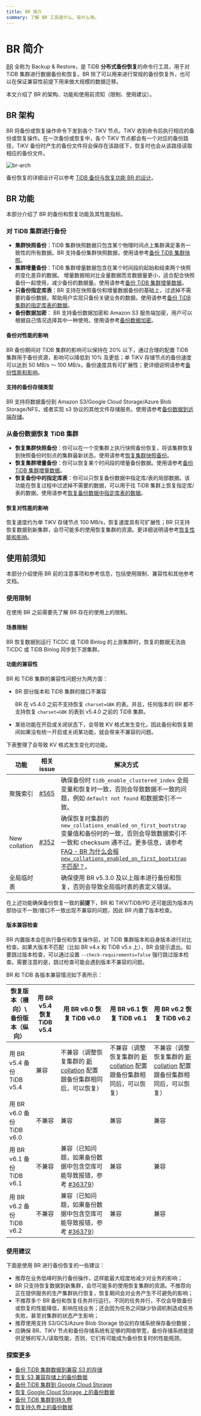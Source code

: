 ```yaml
---
title: BR 简介
summary: 了解 BR 工具是什么、有什么用。
---
```


# BR 简介

[BR](https://github.com/pingcap/tidb/tree/master/br) 全称为 Backup & Restore，是 TiDB **分布式备份恢复**的命令行工具，用于对 TiDB 集群进行数据备份和恢复。BR 除了可以用来进行常规的备份恢复外，也可以在保证兼容性前提下用来做大规模的数据迁移。

本文介绍了 BR 的架构、功能和使用前须知（限制、使用建议）。

## BR 架构

BR 将备份或恢复操作命令下发到各个 TiKV 节点。TiKV 收到命令后执行相应的备份或恢复操作。在一次备份或恢复中，各个 TiKV 节点都会有一个对应的备份路径，TiKV 备份时产生的备份文件将会保存在该路径下，恢复时也会从该路径读取相应的备份文件。

![br-arch](https://download.pingcap.com/images/docs-cn/br-arch.png)

备份恢复的详细设计可以参考 [TiDB 备份与恢复功能 BR 的设计](/br/backup-and-restore-design.md)。

## BR 功能

本部分介绍了 BR 的备份和恢复功能及其性能指标。

### 对 TiDB 集群进行备份

- **集群快照备份**：TiDB 集群快照数据只包含某个物理时间点上集群满足事务一致性的所有数据。BR 支持备份集群快照数据，使用请参考[备份 TiDB 集群快照](/br/br-usage-backup.md#备份-tidb-集群快照)。
- **集群增量备份**：TiDB 集群增量数据包含在某个时间段的起始和结束两个快照的变化差异的数据。 增量数据相对比全量数据而言数据量更小，适合配合快照备份一起使用，减少备份的数据量。使用请参考[备份 TiDB 集群增量数据](/br/br-usage-backup.md#备份-tidb-集群增量数据)。
- **只备份指定库表**：BR 支持在快照备份和增量数据备份的基础上，过滤掉不需要的备份数据，帮助用户实现只备份关键业务的数据。使用请参考[备份 TiDB 集群的指定库表的数据](/br/br-usage-backup.md#备份-tidb-集群的指定库表的数据)。
- **备份数据加密**： BR 支持备份数据加密和 Amazon S3 服务端加密，用户可以根据自己情况选择其中一种使用。使用请参考[备份数据加密](/br/br-usage-backup.md#备份数据加密)。

#### 备份对性能的影响

BR 备份期间对 TiDB 集群的影响可以保持在 20% 以下，通过合理的配置 TiDB 集群用于备份资源，影响可以降低到 10% 及更低；单 TiKV 存储节点的备份速度可以达到 50 MB/s ～ 100 MB/s，备份速度具有可扩展性；更详细说明请参考[备份性能和影响](/br/br-usage-backup.md#备份性能和影响)。

#### 支持的备份存储类型

BR 支持将数据备份到 Amazon S3/Google Cloud Storage/Azure Blob Storage/NFS，或者实现 s3 协议的其他文件存储服务。使用请参考[备份数据到远端存储](/br/br-usage-backup.md#备份数据到远端存储)。

### 从备份数据恢复 TiDB 集群

- **恢复集群快照备份**：你可以在一个空集群上执行快照备份恢复，将该集群恢复到快照备份时刻点的集群最新状态。使用请参考[恢复集群快照备份](/br/br-usage-restore.md#恢复快照备份数据)。
- **恢复集群增量备份**：你可以恢复某个时间段的增量备份数据。使用请参考[备份 TiDB 集群增量数据](/br/br-usage-restore.md#恢复增量备份数据)。
- **恢复备份中的指定库表**：你可以只恢复备份数据中指定库/表的局部数据。该功能在恢复过程中过滤掉不需要的数据，可以用于往 TiDB 集群上恢复指定库/表的数据。使用请参考[恢复备份数据中指定库表的数据](/br/br-usage-restore.md#恢复备份数据中指定库表的数据)。

#### 恢复对性能的影响

恢复速度约为单 TiKV 存储节点 100 MB/s，恢复速度具有可扩展性；BR 只支持恢复数据到新集群，会尽可能多的使用恢复集群的资源。更详细说明请参考[恢复性能和影响](/br/br-usage-restore.md#恢复性能和影响)。

## 使用前须知

本部分介绍使用 BR 前的注意事项和参考信息，包括使用限制、兼容性和其他参考文档。

### 使用限制

在使用 BR 之前需要先了解 BR 存在的使用上的限制。

#### 场景限制

BR 恢复数据到运行 TiCDC 或 TiDB Binlog 的上游集群时，恢复的数据无法由 TiCDC 或 TiDB Binlog 同步到下游集群。

#### 功能的兼容性

BR 和 TiDB 集群的兼容性问题分为两方面：

+ BR 部分版本和 TiDB 集群的接口不兼容

    BR 在 v5.4.0 之前不支持恢复 `charset=GBK` 的表。并且，任何版本的 BR 都不支持恢复 `charset=GBK` 的表到 v5.4.0 之前的 TiDB 集群。

+ 某些功能在开启或关闭状态下，会导致 KV 格式发生变化，因此备份和恢复期间如果没有统一开启或关闭某功能，就会带来不兼容的问题。

下表整理了会导致 KV 格式发生变化的功能。

| 功能 | 相关 issue | 解决方式 |
|  ----  | ----  | ----- |
| 聚簇索引 | [#565](https://github.com/pingcap/br/issues/565)       | 确保备份时 `tidb_enable_clustered_index` 全局变量和恢复时一致，否则会导致数据不一致的问题，例如 `default not found` 和数据索引不一致。 |
| New collation  | [#352](https://github.com/pingcap/br/issues/352)       | 确保恢复时集群的 `new_collations_enabled_on_first_bootstrap` 变量值和备份时的一致，否则会导致数据索引不一致和 checksum 通不过。更多信息，请参考 [FAQ - BR 为什么会报 `new_collations_enabled_on_first_bootstrap` 不匹配？](/br/backup-and-restore-faq.md#br-为什么会报-new_collations_enabled_on_first_bootstrap-不匹配)。 |
| 全局临时表 | | 确保使用 BR v5.3.0 及以上版本进行备份和恢复，否则会导致全局临时表的表定义错误。 |

在上述功能确保备份恢复一致的**前提**下，BR 和 TiKV/TiDB/PD 还可能因为版本内部协议不一致/接口不一致出现不兼容的问题，因此 BR 内置了版本检查。

#### 版本兼容检查

BR 内置版本会在执行备份和恢复操作前，对 TiDB 集群版本和自身版本进行对比检查。如果大版本不匹配（比如 BR v4.x 和 TiDB v5.x 上），BR 会提示退出。如要跳过版本检查，可以通过设置 `--check-requirements=false` 强行跳过版本检查。需要注意的是，跳过检查可能会遇到版本不兼容的问题。

BR 和 TiDB 各版本兼容情况如下表所示：

| 恢复版本（横向）\ 备份版本（纵向）   | 用 BR v5.4 恢复 TiDB v5.4 | 用 BR v6.0 恢复 TiDB v6.0 | 用 BR v6.1 恢复 TiDB v6.1| 用 BR v6.2 恢复 TiDB v6.2 |
|  ----  |  ----  | ---- | ---- | ---- |
|用 BR v5.4 备份 TiDB v5.4| 兼容 | 不兼容（调整恢复集群的 [新 collation](/tidb-configuration-file.md#new_collations_enabled_on_first_bootstrap) 配置跟备份集群相同后，可以恢复）| 不兼容（调整恢复集群的 [新 collation](/tidb-configuration-file.md#new_collations_enabled_on_first_bootstrap) 配置跟备份集群相同后，可以恢复） | 不兼容（调整恢复集群的 [新 collation](/tidb-configuration-file.md#new_collations_enabled_on_first_bootstrap) 配置跟备份集群相同后，可以恢复）|
|用 BR v6.0 备份 TiDB v6.0| 不兼容 |兼容 | 兼容 | 兼容 |
|用 BR v6.1 备份 TiDB v6.1| 不兼容 | 兼容（已知问题，如果备份数据中包含空库可能导致报错，参考 [#36379](https://github.com/pingcap/tidb/issues/36379)） | 兼容 | 兼容 |
|用 BR v6.2 备份 TiDB v6.2| 不兼容 | 兼容（已知问题，如果备份数据中包含空库可能导致报错，参考 [#36379](https://github.com/pingcap/tidb/issues/36379)） | 兼容 | 兼容 |

### 使用建议

下面是使用 BR 进行备份恢复的一些建议：

- 推荐在业务低峰时执行备份操作，这样能最大程度地减少对业务的影响；
- BR 只支持恢复数据到新集群，会尽可能多的使用恢复集群的资源。不推荐向正在提供服务的生产集群执行恢复，恢复期间会对业务产生不可避免的影响；
- 不推荐多个 BR 备份和恢复任务并行运行。不同的任务并行，不仅会导致备份或恢复的性能降低，影响在线业务；还会因为任务之间缺少协调机制造成任务失败，甚至对集群的状态产生影响；
- 推荐使用支持 S3/GCS/Azure Blob Storage 协议的存储系统保存备份数据；
- 应确保 BR、TiKV 节点和备份存储系统有足够的网络带宽，备份存储系统能提供足够的写入/读取性能，否则，它们有可能成为备份恢复时的性能瓶颈。

### 探索更多

- [备份 TiDB 集群数据到兼容 S3 的存储](https://docs.pingcap.com/zh/tidb-in-kubernetes/stable/backup-to-aws-s3-using-br)
- [恢复 S3 兼容存储上的备份数据](https://docs.pingcap.com/zh/tidb-in-kubernetes/stable/restore-from-aws-s3-using-br)
- [备份 TiDB 集群到 Google Cloud Storage](https://docs.pingcap.com/zh/tidb-in-kubernetes/stable/backup-to-gcs-using-br)
- [恢复 Google Cloud Storage 上的备份数据](https://docs.pingcap.com/zh/tidb-in-kubernetes/stable/restore-from-gcs-using-br)
- [备份 TiDB 集群到持久卷](https://docs.pingcap.com/zh/tidb-in-kubernetes/stable/backup-to-pv-using-br)
- [恢复持久卷上的备份数据](https://docs.pingcap.com/zh/tidb-in-kubernetes/stable/restore-from-pv-using-br)
